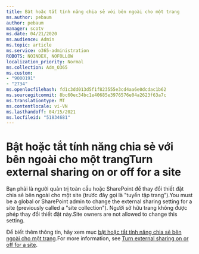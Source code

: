 ```yaml
---
title: Bật hoặc tắt tính năng chia sẻ với bên ngoài cho một trang
ms.author: pebaum
author: pebaum
manager: scotv
ms.date: 04/21/2020
ms.audience: Admin
ms.topic: article
ms.service: o365-administration
ROBOTS: NOINDEX, NOFOLLOW
localization_priority: Normal
ms.collection: Adm_O365
ms.custom:
- "9000191"
- "2734"
ms.openlocfilehash: fd1c3dd013d5f1f823555e3cd4aa6e0dcdac1b62
ms.sourcegitcommit: 8bc60ec34bc1e40685e3976576e04a2623f63a7c
ms.translationtype: MT
ms.contentlocale: vi-VN
ms.lasthandoff: 04/15/2021
ms.locfileid: "51834681"
---
```

# <a name="turn-external-sharing-on-or-off-for-a-site"></a><span data-ttu-id="ef07d-102">Bật hoặc tắt tính năng chia sẻ với bên ngoài cho một trang</span><span class="sxs-lookup"><span data-stu-id="ef07d-102">Turn external sharing on or off for a site</span></span>

<span data-ttu-id="ef07d-103">Bạn phải là người quản trị toàn cầu hoặc SharePoint để thay đổi thiết đặt chia sẻ bên ngoài cho một site (trước đây gọi là "tuyển tập trang").</span><span class="sxs-lookup"><span data-stu-id="ef07d-103">You must be a global or SharePoint admin to change the external sharing setting for a site (previously called a "site collection").</span></span> <span data-ttu-id="ef07d-104">Người sở hữu trang không được phép thay đổi thiết đặt này.</span><span class="sxs-lookup"><span data-stu-id="ef07d-104">Site owners are not allowed to change this setting.</span></span> 

<span data-ttu-id="ef07d-105">Để biết thêm thông tin, hãy xem mục [bật hoặc tắt tính năng chia sẻ bên ngoài cho một trang](https://docs.microsoft.com/sharepoint/change-external-sharing-site).</span><span class="sxs-lookup"><span data-stu-id="ef07d-105">For more information, see [Turn external sharing on or off for a site](https://docs.microsoft.com/sharepoint/change-external-sharing-site).</span></span>
